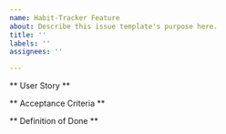 ```yaml
---
name: Habit-Tracker Feature
about: Describe this issue template's purpose here.
title: ''
labels: ''
assignees: ''

---
```


** User Story **

** Acceptance Criteria **

** Definition of Done **
